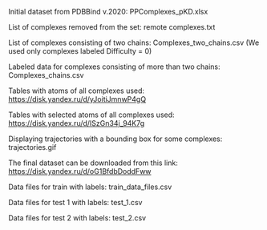 Initial dataset from PDBBind v.2020: PPComplexes_pKD.xlsx

List of complexes removed from the set: remote complexes.txt

List of complexes consisting of two chains: Complexes_two_chains.csv
(We used only complexes labeled Difficulty = 0)

Labeled data for complexes consisting of more than two chains: Complexes_chains.csv

Tables with atoms of all complexes used: https://disk.yandex.ru/d/yJoitiJmnwP4gQ

Tables with selected atoms of all complexes used: https://disk.yandex.ru/d/ISzGn34j_94K7g

Displaying trajectories with a bounding box for some complexes: trajectories.gif

The final dataset can be downloaded from this link: https://disk.yandex.ru/d/oG1BfdbDoddFww

Data files for train with labels: train_data_files.csv

Data files for test 1 with labels: test_1.csv

Data files for test 2 with labels: test_2.csv
